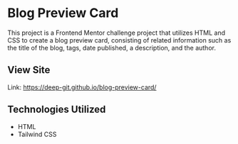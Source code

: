 # Blog Preview Card
This project is a Frontend Mentor challenge project that utilizes HTML and CSS to create a blog preview card, consisting of related information such as the title of the blog, tags, date published, a description, and the author.

## View Site
Link: https://deep-git.github.io/blog-preview-card/

## Technologies Utilized
- HTML
- Tailwind CSS
